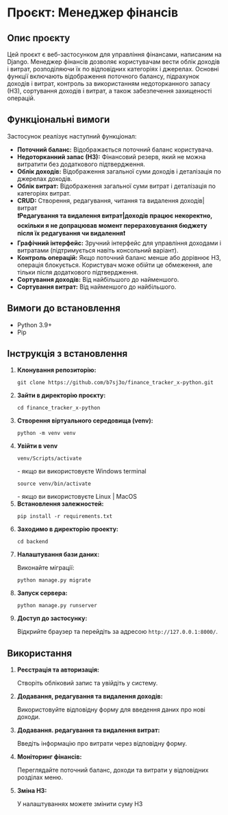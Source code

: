 <h1>Проєкт: Менеджер фінансів</h1>

<h2>Опис проєкту</h2>
<p>Цей проєкт є веб-застосунком для управління фінансами, написаним на Django. Менеджер фінансів дозволяє користувачам вести облік доходів і витрат, розподіляючи їх по відповідних категоріях і джерелах. Основні функції включають відображення поточного балансу, підрахунок доходів і витрат, контроль за використанням недоторканного запасу (НЗ), сортування доходів і витрат, а також забезпечення захищеності операцій.</p>

<h2>Функціональні вимоги</h2>
<p>Застосунок реалізує наступний функціонал:</p>
<ul>
    <li><strong>Поточний баланс:</strong> Відображається поточний баланс користувача.</li>
    <li><strong>Недоторканний запас (НЗ):</strong> Фінансовий резерв, який не можна витратити без додаткового підтвердження.</li>
    <li><strong>Облік доходів:</strong> Відображення загальної суми доходів і деталізація по джерелах доходів.</li>
    <li><strong>Облік витрат:</strong> Відображення загальної суми витрат і деталізація по категоріях витрат.</li>
    <li><strong>CRUD:</strong> Створення, редагування, читання та видалення доходів|витрат</li>
    <strong>❗️Редагування та видалення витрат|доходів працює некоректно, оскільки я не допрацював момент перераховування бюджету після їх редагування чи видалення❗️</strong>
    <li><strong>Графічний інтерфейс:</strong> Зручний інтерфейс для управління доходами і витратами (підтримується навіть консольний варіант).</li>
    <li><strong>Контроль операцій:</strong> Якщо поточний баланс менше або дорівнює НЗ, операція блокується. Користувач може обійти це обмеження, але тільки після додаткового підтвердження.</li>
    <li><strong>Сортування доходів:</strong> Від найбільшого до найменшого.</li>
    <li><strong>Сортування витрат:</strong> Від найменшого до найбільшого.</li>
</ul>

<h2>Вимоги до встановлення</h2>
<ul>
    <li>Python 3.9+</li>
    <li>Pip</li>
</ul>

<h2>Інструкція з встановлення</h2>
<ol>
    <li><strong>Клонування репозиторію:</strong>
        <pre><code>git clone https://github.com/b7sj3o/finance_tracker_x-python.git</code></pre>
    </li>
    <li><strong>Зайти в директорію проєкту:</strong>
        <pre><code>cd finance_tracker_x-python</code></pre>
    </li>
    <li><strong>Створення віртуального середовища (venv):</strong>
        <pre><code>python -m venv venv</code></pre>
    </li>
    <li><strong>Увійти в venv</strong>
        <pre><code>venv/Scripts/activate</code></pre> - якщо ви використовуєте Windows terminal
        <pre><code>source venv/bin/activate</code></pre> - якщо ви використовуєте Linux | MacOS
    </li>
    <li><strong>Встановлення залежностей:</strong>
        <pre><code>pip install -r requirements.txt</code></pre>
    </li>
    <li><strong>Заходимо в директорію проекту:</strong>
        <pre><code>cd backend</code></pre>
    </li>
    <li><strong>Налаштування бази даних:</strong>
        <p>Виконайте міграції:</p>
        <pre><code>python manage.py migrate</code></pre>
    </li>
    <li><strong>Запуск сервера:</strong>
        <pre><code>python manage.py runserver</code></pre>
    </li>
    <li><strong>Доступ до застосунку:</strong>
        <p>Відкрийте браузер та перейдіть за адресою <code>http://127.0.0.1:8000/</code>.</p>
    </li>
</ol>

<h2>Використання</h2>
<ol>
    <li><strong>Реєстрація та авторизація:</strong>
        <p>Створіть обліковий запис та увійдіть у систему.</p>
    </li>
    <li><strong>Додавання, редагування та видалення доходів:</strong>
        <p>Використовуйте відповідну форму для введення даних про нові доходи.</p>
    </li>
    <li><strong>Додавання. редагування та видалення витрат:</strong>
        <p>Введіть інформацію про витрати через відповідну форму.</p>
    </li>
    <li><strong>Моніторинг фінансів:</strong>
        <p>Переглядайте поточний баланс, доходи та витрати у відповідних розділах меню.</p>
    </li>
    <li><strong>Зміна НЗ:</strong>
        <p>У налаштуваннях можете змінити суму НЗ</p>
    </li>
</ol>

